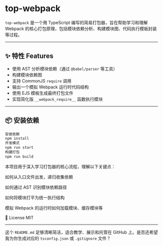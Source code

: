 # top-webpack

`top-webpack` 是一个用 TypeScript 编写的简易打包器，旨在帮助学习和理解 Webpack 的核心打包原理，包括模块依赖分析、构建模块图、代码执行模板封装等过程。

---

## ✨ 特性 Features

- 使用 AST 分析模块依赖（通过 `@babel/parser` 等工具）
- 构建模块依赖图
- 支持 CommonJS `require` 调用
- 输出一个模拟 Webpack 运行时代码结构
- 使用 EJS 模板生成最终打包文件
- 实现简化版 `__webpack_require__` 函数执行模块

---

## 📦 安装依赖

```bash
安装依赖
npm install
开发模式
npm run start
构建打包
npm run build
```

本项目用于深入学习打包器的核心流程，理解以下关键点：

如何从入口文件出发，递归收集依赖

如何通过 AST 识别模块依赖路径

如何将模块打平为统一执行结构

模拟 Webpack 的运行时如何加载模块、缓存模块等

📖 License
MIT

---

这个 `README.md` 足够清晰简洁，适合教学、展示和托管在 GitHub 上。是否还希望我为你生成对应的 `tsconfig.json` 或 `.gitignore` 文件？

